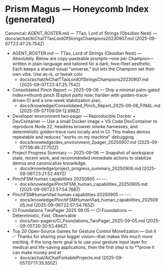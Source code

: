 # Prism Magus — Honeycomb Index (generated)

Canonical: AGENT\_ROSTER.md — TTao, Lord of Strings (Obsidian Nest) — docs/aichat/AiChatTTaoLordOfStringsChampions20230907.md (2025-09-07T23:47:25.754Z)

- AGENT\_ROSTER.md — TTao, Lord of Strings (Obsidian Nest) — Absolutely. Below are copy-pasteable prompts—one per Champion—written in plain language and tailored for a dark, hive-fleet aesthetic. Each keeps a shared visual “universe,” but lets the Champion set their own vibe. Use as-is, or tweak colo
  - docs/aichat/AiChatTTaoLordOfStringsChampions20230907.md (2025-09-07T23:47:25.754Z)
- Consolidated Pinch Report — 2025-09-06 — Ship a minimal palm-gated index↔thumb pinch (Exploit path) now; harden with golden-trace-driven CI and a one-week stabilization plan.
  - docs/knowledge/Consolidated_Pinch_Report_2025-09-06_FINAL.md (2025-09-07T09:09:12.698Z)
- Developer environment two‑pager — Reproducible Docker + DevContainer — Use a small Docker image + VS Code DevContainer to reproduce Node 22, headless browser smoke harnesses, and deterministic golden‑trace runs locally and in CI. This makes demos repeatable and reduces "works on my machine" debugging.
  - docs/knowledge/dev_environment_2pager_20250907.md (2025-09-07T06:46:27.752Z)
- Project Progress Summary — 2025-09-06 — Snapshot of workspace state, recent work, and recommended immediate actions to stabilize demos and canonicalize knowledge.
  - docs/knowledge/project_progress_summary_20250906.md (2025-09-06T23:21:52.497Z)
- PinchFSM human capabilities 20250905 — ---
  - docs/knowledge/PinchFSM_human_capabilities_20250905.md (2025-09-06T22:57:54.768Z)
- PinchFSMHumanVlad human capabilities 20250905 — ---
  - docs/knowledge/PinchFSMHumanVlad_human_capabilities_20250905.md (2025-09-06T22:57:54.765Z)
- CI Foundations TwoPager 2025 09 05 — CI Foundations — Deterministic, Fast, Observable
  - docs/two-pagers/CI_Foundations_TwoPager_2025-09-05.md (2025-09-05T20:30:53.496Z)
- Top 20 Open-Source Games for Gesture Control Monetization — Got it ✅ Thanks for sharing your bigger vision—that makes this much more exciting. If the long-term goal is to use your gesture input layer for medical and life-saving applications, then the first step is to **prove it can make money and at
  - docs/aichat/AiChatForkableProjects.md (2025-09-05T07:11:35.550Z)
